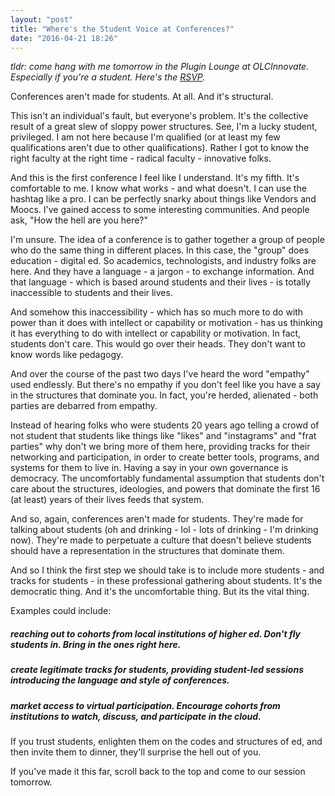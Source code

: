 ```yaml
---
layout: "post"
title: "Where's the Student Voice at Conferences?"
date: "2016-04-21 18:26"
---
```


*tldr:* _come hang with me tomorrow in the Plugin Lounge at OLCInnovate. Especially if you're a student. Here's the [RSVP](https://docs.google.com/a/edsurge.com/forms/d/1Ch2MDvCmFsCCeJVH-BhkwFEvGz5R9UEA_2qM4ALO23s/viewform?c=0&w=1)._

Conferences aren't made for students. At all. And it's structural.

This isn't an individual's fault, but everyone's problem. It's the collective result of a great slew of sloppy power structures. See, I'm a lucky student, privileged. I am not here because I'm qualified (or at least my few qualifications aren't due to other qualifications). Rather I got to know the right faculty at the right time - radical faculty - innovative folks.

And this is the first conference I feel like I understand. It's my fifth. It's comfortable to me. I know what works - and what doesn't. I can use the hashtag like a pro. I can be perfectly snarky about things like Vendors and Moocs. I've gained access to some interesting communities. And people ask, "How the hell are you here?"

I'm unsure. The idea of a conference is to gather together a group of people who do the same thing in different places. In this case, the "group" does education - digital ed. So academics, technologists, and industry folks are here. And they have a language - a jargon - to exchange information. And that language - which is based around students and their lives - is totally inaccessible to students and their lives.

And somehow this inaccessibility - which has so much more to do with power than it does with intellect or capability or motivation - has us thinking it has everything to do with intellect or capability or motivation. In fact, students don't care. This would go over their heads. They don't want to know words like pedagogy.

And over the course of the past two days I've heard the word "empathy" used endlessly. But there's no empathy if you don't feel like you have a say in the structures that dominate you. In fact, you're herded, alienated - both parties are debarred from empathy.

Instead of hearing folks who were students 20 years ago telling a crowd of not student that students like things like "likes" and "instagrams" and "frat parties" why don't we bring more of them here, providing tracks for their networking and participation, in order to create better tools, programs, and systems for them to live in. Having a say in your own governance is democracy. The uncomfortably fundamental assumption that students don't care about the structures, ideologies, and powers that dominate the first 16 (at least) years of their lives feeds that system.

And so, again, conferences aren't made for students. They're made for talking about students (oh and drinking - lol - lots of drinking - I'm drinking now). They're made to perpetuate a culture that doesn't believe students should have a representation in the structures that dominate them.

And so I think the first step we should take is to include more students - and tracks for students - in these professional gathering about students. It's the democratic thing. And it's the uncomfortable thing. But its the vital thing.

Examples could include:
##### reaching out to cohorts from local institutions of higher ed. Don't fly students in. Bring in the ones right here.
##### create legitimate tracks for students, providing student-led sessions introducing the language and style of conferences.
##### market access to virtual participation. Encourage cohorts from institutions to watch, discuss, and participate in the cloud.

If you trust students, enlighten them on the codes and structures of ed, and then invite them to dinner, they'll surprise the hell out of you.

If you've made it this far, scroll back to the top and come to our session tomorrow.
